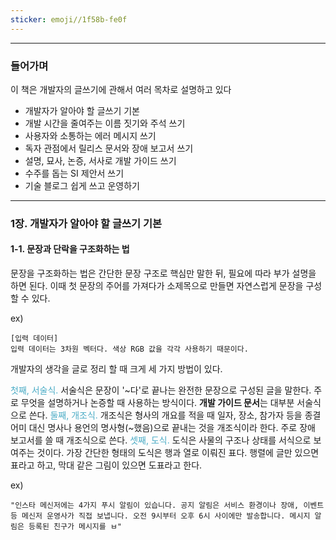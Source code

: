 ```yaml
---
sticker: emoji//1f58b-fe0f
---
```

---

### 들어가며

이 책은 개발자의 글쓰기에 관해서 여러 목차로 설명하고 있다

- 개발자가 알아야 할 글쓰기 기본
- 개발 시간을 줄여주는 이름 짓기와 주석 쓰기
- 사용자와 소통하는 에러 메시지 쓰기
- 독자 관점에서 릴리스 문서와 장애 보고서 쓰기
- 설명, 묘사, 논증, 서사로 개발 가이드 쓰기
- 수주를 돕는 SI 제안서 쓰기
- 기술 블로그 쉽게 쓰고 운영하기

---
### 1장. 개발자가 알아야 할 글쓰기 기본

#### 1-1. 문장과 단락을 구조화하는 법

문장을 구조화하는 법은 간단한 문장 구조로 핵심만 말한 뒤, 필요에 따라 부가 설명을 하면 된다.
이때 첫 문장의 주어를 가져다가 소제목으로 만들면 자연스럽게 문장을 구성할 수 있다.

ex)
```
[입력 데이터]
입력 데이터는 3차원 벡터다. 색상 RGB 값을 각각 사용하기 때문이다.
```

개발자의 생각을 글로 정리 할 때 크게 세 가지 방법이 있다.

<font color="#4bacc6">첫째, 서술식.</font> 서술식은 문장이 '~다'로 끝나는 완전한 문장으로 구성된 글을 말한다. 주로 무엇을 설명하거나 논증할 때 사용하는 방식이다. **개발 가이드 문서**는 대부분 서술식으로 쓴다.
<font color="#4bacc6">둘째, 개조식.</font> 개조식은 형사의 개요를 적을 때 일자, 장소, 참가자 등을 종결 어미 대신 명사나 용언의 명사형(~했음)으로 끝내는 것을 개조식이라 한다. 주로 장애 보고서를 쓸 때 개조식으로 쓴다.
<font color="#4bacc6">셋째, 도식.</font> 도식은 사물의 구조나 상태를 서식으로 보여주는 것이다. 가장 간단한 형태의 도식은 행과 열로 이뤄진 표다. 행렬에 글만 있으면 표라고 하고, 막대 같은 그림이 있으면 도표라고 한다.

ex)
```
"인스타 메신저에는 4가지 푸시 알림이 있습니다. 공지 알림은 서비스 환경이나 장애, 이벤트 등 메신저 운영사가 직접 보냅니다. 오전 9시부터 오후 6시 사이에만 발송합니다. 메시지 알림은 등록된 친구가 메시지를 ㅂ"
```